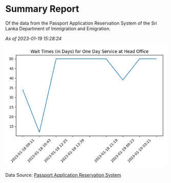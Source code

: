 # Summary Report

Of the data from the Passport Application Reservation System of the Sri Lanka Department of Immigration and Emigration.

*As of 2023-01-19 15:28:24*

![Wait Time Chart](summary.wait_time_chart.png)

Data Source: [Passport Application Reservation System](https://eservices.immigration.gov.lk:8443/appointment/pages/reservationApplication.xhtml)